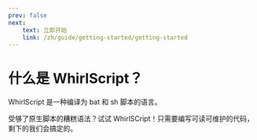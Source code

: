 ```yaml
---
prev: false
next: 
    text: 立即开始
    link: /zh/guide/getting-started/getting-started
---
```


# 什么是 WhirlScript？

WhirlScript 是一种编译为 bat 和 sh 脚本的语言。

受够了原生脚本的糟糕语法？试试 WhirlSCript！只需要编写可读可维护的代码，剩下的我们会搞定的。
